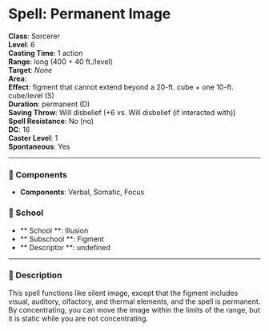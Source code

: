 
# Spell: Permanent Image
**Class**: Sorcerer  
**Level**: 6  
**Casting Time**: 1 action  
**Range**: long (400 + 40 ft./level)  
**Target**: _None_  
**Area**:   
**Effect**: figment that cannot extend beyond a 20-ft. cube + one 10-ft. cube/level (S)  
**Duration**: permanent (D)  
**Saving Throw**: Will disbelief (+6 vs. Will disbelief (if interacted with))  
**Spell Resistance**: No (no)  
**DC**: 16  
**Caster Level**: 1  
**Spontaneous**: Yes

---

### 🔮 Components
- **Components**: Verbal, Somatic, Focus

### 🏫 School
- ** School **: Illusion
- ** Subschool **: Figment
- ** Descriptor **: undefined
---

### 📜 Description
This spell functions like silent image, except that the figment includes visual, auditory, olfactory, and thermal elements, and the spell is permanent. By concentrating, you can move the image within the limits of the range, but it is static while you are not concentrating.
